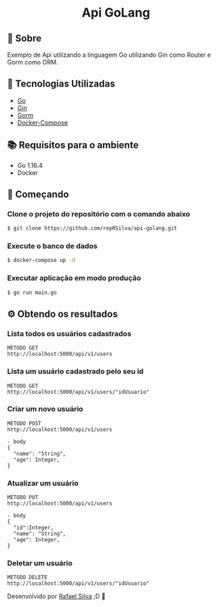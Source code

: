 <h1 align="center">Api GoLang</h1>

## 📝 **Sobre**
Exemplo de Api utilizando a linguagem Go utilizando Gin como Router e Gorm como ORM.

## 🔨 **Tecnologias Utilizadas**

- [Go](https://golang.org/doc/)
- [Gin](https://gin-gonic.com/)
- [Gorm](https://gorm.io/)
- [Docker-Compose](https://docs.docker.com/compose/)

## 📚 **Requisitos para o ambiente**
- Go 1.16.4
- Docker

## 🚀 **Começando**

### Clone o projeto do repositório com o comando abaixo
```sh
$ git clone https://github.com/repRSilva/api-golang.git
```

### Execute o banco de dados
```sh
$ docker-compose up -d
```

### Executar aplicação em modo produção
```sh
$ go run main.go
```

## ⚙️ **Obtendo os resultados**

### Lista todos os usuários cadastrados
```
MÉTODO GET
http://localhost:5000/api/v1/users
```

### Lista um usuário cadastrado pelo seu id
```
MÉTODO GET
http://localhost:5000/api/v1/users/"idUsuario"
```

### Criar um novo usuário
```
MÉTODO POST
http://localhost:5000/api/v1/users

- body
{
  "name": "String",
  "age": Integer,
}
```

### Atualizar um usuário
```
MÉTODO PUT
http://localhost:5000/api/v1/users

- body
{
  "id":Integer,
  "name": "String",
  "age": Integer,
}
```

### Deletar um usuário
```
MÉTODO DELETE
http://localhost:5000/api/v1/users/"idUsuario"
```

Desenvolvido por [Rafael Silva](https://github.com/repRSilva/) ;D 🚀
